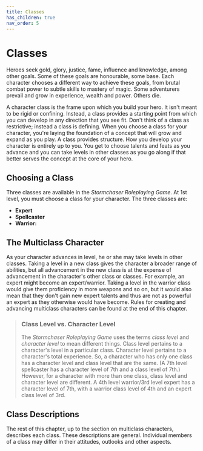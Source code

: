 ```yaml
---
title: Classes
has_children: true
nav_order: 5
---
```


# Classes
Heroes seek gold, glory, justice, fame, influence and knowledge, among other goals. Some of these goals are honourable, some base. Each character chooses a different way to achieve these goals, from brutal combat power to subtle skills to mastery of magic. Some adventurers prevail and grow in experience, wealth and power. Others die.

A character class is the frame upon which you build your hero. It isn't meant to be rigid or confining. Instead, a class provides a starting point from which you can develop in any direction that you see fit. Don't think of a class as restrictive; instead a class is defining. When you choose a class for your character, you're laying the foundation of a concept that will grow and expand as you play. A class provides structure. How you develop your character is entirely up to you. You get to choose talents and feats as you advance and you can take levels in other classes as you go along if that better serves the concept at the core of your hero.

## Choosing a Class
Three classes are available in the *Stormchaser Roleplaying Game*. At 1st level, you must choose a class for your character. The three classes are:
* **Expert** 
* **Spellcaster**
* **Warrior:**

## The Multiclass Character
As your character advances in level, he or she may take levels in other classes. Taking a level in a new class gives the character a broader range of abilities, but all advancement in the new class is at the expense of advancement in the character's other class or classes. For example, an expert might become an expert/warrior. Taking a level in the warrior class would give them proficiency in more weapons and so on, but it would also mean that they don't gain new expert talents and thus are not as powerful an expert as they otherwise would have become. Rules for creating and advancing multiclass characters can be found at the end of this chapter.

> ### Class Level vs. Character Level
> The *Stormchaser Roleplaying Game* uses the terms *class level* and *character level* to mean different things. Class level pertains to a character's level in a particular class. Character level pertains to a character's total experience. So, a character who has only one class has a character level and class level that are the same. (A 7th level spellcaster has a character level of 7th and a class level of 7th.) However, for a character with more than one class, class level and character level are different. A 4th level warrior/3rd level expert has a character level of 7th, with a warrior class level of 4th and an expert class level of 3rd.

## Class Descriptions
The rest of this chapter, up to the section on multiclass characters, describes each class. These descriptions are general. Individual members of a class may differ in their attitudes, outlooks and other aspects.
